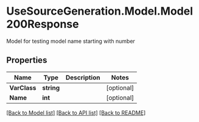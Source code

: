 # UseSourceGeneration.Model.Model200Response
Model for testing model name starting with number

## Properties

Name | Type | Description | Notes
------------ | ------------- | ------------- | -------------
**VarClass** | **string** |  | [optional] 
**Name** | **int** |  | [optional] 

[[Back to Model list]](../../README.md#documentation-for-models) [[Back to API list]](../../README.md#documentation-for-api-endpoints) [[Back to README]](../../README.md)

